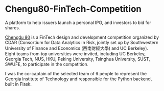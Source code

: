 # Chengu80-FinTech-Competition

A platform to help issuers launch a personal IPO, and investors to bid for shares. 

[Chengdu 80](https://cd80.swufe.edu.cn/index.htm) is a FinTech design and development competition organized by CDAR (Consortium for Data Analytics in Risk, jointly set up by Southwestern University of Finance and Economics (西南財經大學) and UC Berkeley). 
Eight teams from top universities were invited, including UC Berkeley, Georgia Tech, NUS, HKU, Peking University, Tsinghua University, SUST, SWUFE, to participate in the competition.

I was the co-captain of the selected team of 6 people to represent the Georgia Institute of Technology and responsible for the Python backend, built in Flask.



